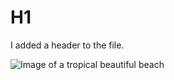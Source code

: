 # H1
I added a header to the file.

![Image of a tropical beautiful beach](https://wallpaperaccess.com/full/424849.jpg)
